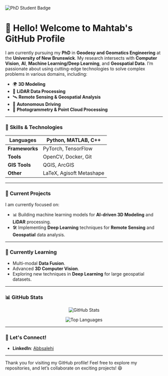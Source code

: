 <img src="https://img.shields.io/badge/PhD-Student-28a745?style=for-the-badge" alt="PhD Student Badge" />

# 👋 Hello! Welcome to Mahtab's GitHub Profile

I am currently pursuing my **PhD** in **Geodesy and Geomatics Engineering** at the **University of New Brunswick**. My research intersects with **Computer Vision**, **AI**, **Machine Learning/Deep Learning**, and **Geospatial Data**. I’m passionate about using cutting-edge technologies to solve complex problems in various domains, including:

- 🌍 **3D Modeling**
- 🤖 **LiDAR Data Processing**
- 🛰️ **Remote Sensing & Geospatial Analysis**
- 🚗 **Autonomous Driving**
- 📸 **Photogrammetry & Point Cloud Processing**

---

### 🔧 **Skills & Technologies**

| **Languages**  | Python, MATLAB, C++   |
|----------------|------------------------|
| **Frameworks** | PyTorch, TensorFlow    |
| **Tools**      | OpenCV, Docker, Git    |
| **GIS Tools**  | QGIS, ArcGIS           |
| **Other**      | LaTeX, Agisoft Metashape|

---

### 💼 **Current Projects**

I am currently focused on:
- 📊 Building machine learning models for **AI-driven 3D Modeling** and **LiDAR** processing.
- 🛠️ Implementing **Deep Learning** techniques for **Remote Sensing** and **Geospatial** data analysis.

---

### 🌱 **Currently Learning**

- Multi-modal **Data Fusion**.
- Advanced **3D Computer Vision**.
- Exploring new techniques in **Deep Learning** for large geospatial datasets.

---

### 📊 **GitHub Stats**

<div align="center">

![GitHub Stats](https://github-readme-stats.vercel.app/api?username=Abbsalehi&show_icons=true&icon_color=28a745&text_color=28a745&bg_color=ffffff&hide_title=true&include_all_commits=true&count_private=true&hide=prs,issues&line_height=25&hide_border=true&custom_title=My%20GitHub%20Stats&progress_color=28a745)

![Top Languages](https://github-readme-stats.vercel.app/api/top-langs/?username=Abbsalehi&layout=compact&theme=light&hide_border=true)

</div>

---

### 🤝 **Let's Connect!**

- **LinkedIn**: [Abbsalehi](https://www.linkedin.com/in/abbsalehi/)

---

Thank you for visiting my GitHub profile! Feel free to explore my repositories, and let’s collaborate on exciting projects! 😄
